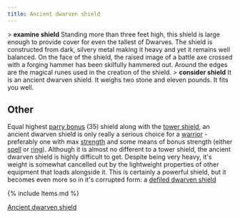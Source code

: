 ```yaml
---
title: Ancient dwarven shield
---
```


\> **examine shield**
Standing more than three feet high, this shield is large enough to
provide
cover for even the tallest of Dwarves. The shield is constructed from
dark,
silvery metal making it heavy and yet it remains well balanced. On the
face
of the shield, the raised image of a battle axe crossed with a forging
hammer
has been skilfully hammered out. Around the edges are the magical runes
used
in the creation of the shield.
\> **consider shield**
It is an ancient dwarven shield.
It weighs two stone and eleven pounds.
It fits you well.

## Other

Equal highest [parry bonus](parry_bonus "wikilink") (35) shield along
with the [tower shield](tower_shield "wikilink"), an ancient dwarven
shield is only really a serious choice for a
[warrior](warrior "wikilink") - preferably one with max
[strength](strength "wikilink") and some means of bonus strength (either
[spell](Strength_spell "wikilink") or [ring](jewelled_ring "wikilink")).
Although it is almost no different to a tower shield, the ancient
dwarven shield is highly difficult to get. Despite being very heavy,
it's weight is somewhat cancelled out by the lightweight properties of
other equipment that loads alongside it. This is certainly a powerful
shield, but it becomes even more so in it's corrupted form: a [defiled
dwarven shield](defiled_dwarven_shield "wikilink")

{% include Items.md %}

[Ancient dwarven shield](Category:_Shields "wikilink")